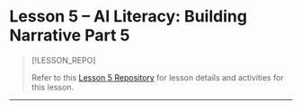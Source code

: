 # Lesson 5  – AI Literacy: Building Narrative Part 5  <!-- {docsify-ignore-all} -->

> [!LESSON_REPO]
>
> Refer to this <i class="fab fa-github"></i> [Lesson 5 Repository](https://github.com/BSMP-Coders/intermediate-storytelling-with-ai) for lesson details and activities for this lesson.


-----
